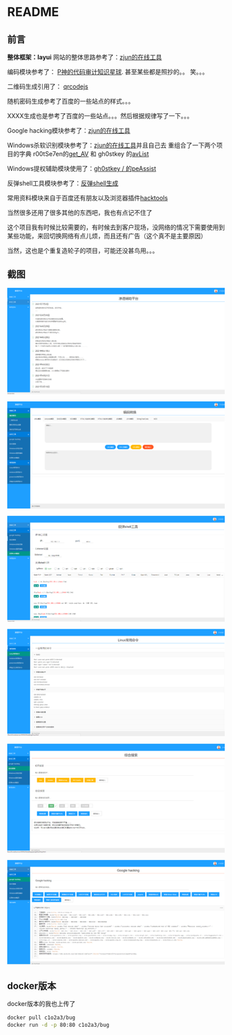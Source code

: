 # README

## 前言

**整体框架：layui**
网站的整体思路参考了：[zjun的在线工具](https://tools.zjun.info/googlehacking/)

编码模块参考了： [P神的代码审计知识星球](https://govuln.com/tool/). 甚至某些都是照抄的。。
笑。。。

二维码生成引用了： [qrcodejs](https://github.com/davidshimjs/qrcodejs)

随机密码生成参考了百度的一些站点的样式。。。

XXXX生成也是参考了百度的一些站点。。。然后根据规律写了一下。。。

Google hacking模块参考了：[zjun的在线工具](https://tools.zjun.info/googlehacking/)

Windows杀软识别模块参考了：[zjun的在线工具](https://tools.zjun.info/googlehacking/)并且自己去
重组合了一下两个项目的字典 r00tSe7en的[get_AV](https://github.com/r00tSe7en/get_AV) 和 
gh0stkey 的[avList](https://github.com/gh0stkey/avList)

Windows提权辅助模块使用了：[gh0stkey / 的peAssist](https://github.com/gh0stkey/peAssist)

反弹shell工具模块参考了：[反弹shell生成](http://8.210.235.249/)

常用资料模块来自于百度还有朋友以及浏览器插件[hacktools](https://github.com/s7ckTeam/HackTools)

当然很多还用了很多其他的东西吧，我也有点记不住了

这个项目我有时候比较需要的，有时候去到客户现场，没网络的情况下需要使用到某些功能，来回切换网络有点儿烦，而且还有广告（这个真不是主要原因）

当然，这也是个重复造轮子的项目，可能还没甚鸟用。。。

## 截图

![image-20210702175142523](img/image-20210702175142523.png)

![image-20210702175158812](img/image-20210702175158812.png)

![image-20210702175215586](img/image-20210702175215586.png)

![image-20210702175230800](img/image-20210702175230800.png)

![image-20210702175250021](img/image-20210702175250021.png)

![image-20210702175302776](img/image-20210702175302776.png)

## docker版本

docker版本的我也上传了

```bash
docker pull c1o2a3/bug
docker run -d -p 80:80 c1o2a3/bug
```

